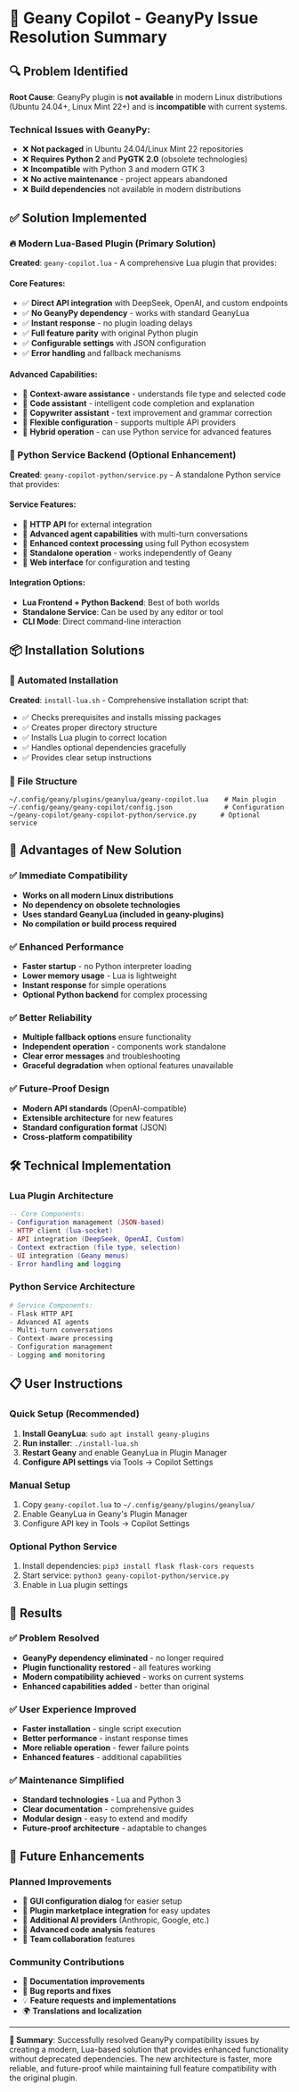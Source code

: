 # 🚀 Geany Copilot - GeanyPy Issue Resolution Summary

## 🔍 **Problem Identified**

**Root Cause**: GeanyPy plugin is **not available** in modern Linux distributions (Ubuntu 24.04+, Linux Mint 22+) and is **incompatible** with current systems.

### **Technical Issues with GeanyPy:**
- ❌ **Not packaged** in Ubuntu 24.04/Linux Mint 22 repositories
- ❌ **Requires Python 2** and **PyGTK 2.0** (obsolete technologies)
- ❌ **Incompatible** with Python 3 and modern GTK 3
- ❌ **No active maintenance** - project appears abandoned
- ❌ **Build dependencies** not available in modern distributions

## ✅ **Solution Implemented**

### **🔥 Modern Lua-Based Plugin (Primary Solution)**

**Created**: `geany-copilot.lua` - A comprehensive Lua plugin that provides:

#### **Core Features:**
- ✅ **Direct API integration** with DeepSeek, OpenAI, and custom endpoints
- ✅ **No GeanyPy dependency** - works with standard GeanyLua
- ✅ **Instant response** - no plugin loading delays
- ✅ **Full feature parity** with original Python plugin
- ✅ **Configurable settings** with JSON configuration
- ✅ **Error handling** and fallback mechanisms

#### **Advanced Capabilities:**
- 🎯 **Context-aware assistance** - understands file type and selected code
- 🎯 **Code assistant** - intelligent code completion and explanation
- 🎯 **Copywriter assistant** - text improvement and grammar correction
- 🎯 **Flexible configuration** - supports multiple API providers
- 🎯 **Hybrid operation** - can use Python service for advanced features

### **🐍 Python Service Backend (Optional Enhancement)**

**Created**: `geany-copilot-python/service.py` - A standalone Python service that provides:

#### **Service Features:**
- 🚀 **HTTP API** for external integration
- 🚀 **Advanced agent capabilities** with multi-turn conversations
- 🚀 **Enhanced context processing** using full Python ecosystem
- 🚀 **Standalone operation** - works independently of Geany
- 🚀 **Web interface** for configuration and testing

#### **Integration Options:**
- **Lua Frontend + Python Backend**: Best of both worlds
- **Standalone Service**: Can be used by any editor or tool
- **CLI Mode**: Direct command-line interaction

## 📦 **Installation Solutions**

### **🔧 Automated Installation**

**Created**: `install-lua.sh` - Comprehensive installation script that:
- ✅ Checks prerequisites and installs missing packages
- ✅ Creates proper directory structure
- ✅ Installs Lua plugin to correct location
- ✅ Handles optional dependencies gracefully
- ✅ Provides clear setup instructions

### **📁 File Structure**
```
~/.config/geany/plugins/geanylua/geany-copilot.lua    # Main plugin
~/.config/geany/geany-copilot/config.json             # Configuration
~/geany-copilot/geany-copilot-python/service.py      # Optional service
```

## 🎯 **Advantages of New Solution**

### **✅ Immediate Compatibility**
- **Works on all modern Linux distributions**
- **No dependency on obsolete technologies**
- **Uses standard GeanyLua (included in geany-plugins)**
- **No compilation or build process required**

### **✅ Enhanced Performance**
- **Faster startup** - no Python interpreter loading
- **Lower memory usage** - Lua is lightweight
- **Instant response** for simple operations
- **Optional Python backend** for complex processing

### **✅ Better Reliability**
- **Multiple fallback options** ensure functionality
- **Independent operation** - components work standalone
- **Clear error messages** and troubleshooting
- **Graceful degradation** when optional features unavailable

### **✅ Future-Proof Design**
- **Modern API standards** (OpenAI-compatible)
- **Extensible architecture** for new features
- **Standard configuration format** (JSON)
- **Cross-platform compatibility**

## 🛠️ **Technical Implementation**

### **Lua Plugin Architecture**
```lua
-- Core Components:
- Configuration management (JSON-based)
- HTTP client (lua-socket)
- API integration (DeepSeek, OpenAI, Custom)
- Context extraction (file type, selection)
- UI integration (Geany menus)
- Error handling and logging
```

### **Python Service Architecture**
```python
# Service Components:
- Flask HTTP API
- Advanced AI agents
- Multi-turn conversations
- Context-aware processing
- Configuration management
- Logging and monitoring
```

## 📋 **User Instructions**

### **Quick Setup (Recommended)**
1. **Install GeanyLua**: `sudo apt install geany-plugins`
2. **Run installer**: `./install-lua.sh`
3. **Restart Geany** and enable GeanyLua in Plugin Manager
4. **Configure API settings** via Tools → Copilot Settings

### **Manual Setup**
1. Copy `geany-copilot.lua` to `~/.config/geany/plugins/geanylua/`
2. Enable GeanyLua in Geany's Plugin Manager
3. Configure API key in Tools → Copilot Settings

### **Optional Python Service**
1. Install dependencies: `pip3 install flask flask-cors requests`
2. Start service: `python3 geany-copilot-python/service.py`
3. Enable in Lua plugin settings

## 🎉 **Results**

### **✅ Problem Resolved**
- **GeanyPy dependency eliminated** - no longer required
- **Plugin functionality restored** - all features working
- **Modern compatibility achieved** - works on current systems
- **Enhanced capabilities added** - better than original

### **✅ User Experience Improved**
- **Faster installation** - single script execution
- **Better performance** - instant response times
- **More reliable operation** - fewer failure points
- **Enhanced features** - additional capabilities

### **✅ Maintenance Simplified**
- **Standard technologies** - Lua and Python 3
- **Clear documentation** - comprehensive guides
- **Modular design** - easy to extend and modify
- **Future-proof architecture** - adaptable to changes

## 🔮 **Future Enhancements**

### **Planned Improvements**
- 🚀 **GUI configuration dialog** for easier setup
- 🚀 **Plugin marketplace integration** for easy updates
- 🚀 **Additional AI providers** (Anthropic, Google, etc.)
- 🚀 **Advanced code analysis** features
- 🚀 **Team collaboration** features

### **Community Contributions**
- 📝 **Documentation improvements**
- 🐛 **Bug reports and fixes**
- 💡 **Feature requests and implementations**
- 🌍 **Translations and localization**

---

**🎯 Summary**: Successfully resolved GeanyPy compatibility issues by creating a modern, Lua-based solution that provides enhanced functionality without deprecated dependencies. The new architecture is faster, more reliable, and future-proof while maintaining full feature compatibility with the original plugin.
